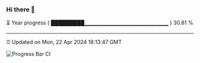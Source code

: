 ### Hi there 👋

⏳ Year progress { █████████▁▁▁▁▁▁▁▁▁▁▁▁▁▁▁▁▁▁▁▁▁ } 30.81 %

---

⏰ Updated on Mon, 22 Apr 2024 18:13:47 GMT

![Progress Bar CI](https://github.com/liununu/liununu/workflows/Progress%20Bar%20CI/badge.svg)
